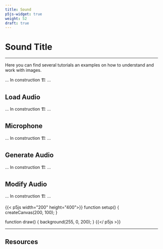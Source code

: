 ```yaml
---
title: Sound
p5js-widget: true
weight: 52
draft: true
---
```


# Sound Title

---

Here you can find several tutorials an examples on how to understand and work with images.

... In construction 🏗️ ...

## Load Audio

... In construction 🏗️ ...

## Microphone

... In construction 🏗️ ...

## Generate Audio

... In construction 🏗️ ...

## Modify Audio

... In construction 🏗️ ...

{{< p5js width="200" height="400">}}
function setup() {
createCanvas(200, 100);
}

function draw() {
background(255, 0, 200);
}
{{</ p5js >}}

---

## Resources
